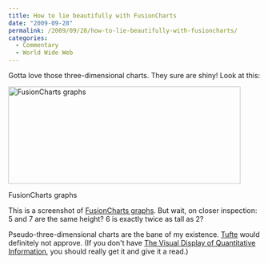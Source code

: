 ```yaml
---
title: How to lie beautifully with FusionCharts
date: "2009-09-28"
permalink: /2009/09/28/how-to-lie-beautifully-with-fusioncharts/
categories:
  - Commentary
  - World Wide Web
---
```

Gotta love those three-dimensional charts. They sure are shiny! Look at this:

<div id="attachment_1311" class="wp-caption aligncenter" style="width: 474px">
  <img src="http://www.xaprb.com/blog/wp-content/uploads/2009/09/graphs.png" alt="FusionCharts graphs" title="FusionCharts graphs" width="464" height="195" class="size-full wp-image-1311" /><p class="wp-caption-text">
    FusionCharts graphs
  </p>
</div>

This is a screenshot of [FusionCharts graphs][1]. But wait, on closer inspection: 5 and 7 are the same height? 6 is exactly twice as tall as 2?

Pseudo-three-dimensional charts are the bane of my existence. [Tufte][2] would definitely not approve. (If you don't have [The Visual Display of Quantitative Information][2], you should really get it and give it a read.)

 [1]: http://www.fusioncharts.com/
 [2]: http://www.amazon.com/Visual-Display-Quantitative-Information-2nd/dp/0961392142?tag=xaprb-20
